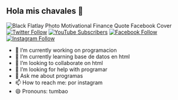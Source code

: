 ## Hola mis chavales 👋
![Black Flatlay Photo Motivational Finance Quote Facebook Cover](https://github.com/user-attachments/assets/d87cb041-de13-452c-9e14-fa3ebc953487) 
[![Twitter Follow](https://img.shields.io/twitter/follow/maldonado_amaury?style=social)](https://twitter.com/@maldondo_amaury)
[![YouTube Subscribers](https://img.shields.io/youtube/channel/subscribers/UCTYtyUOMN1PltK-oG8VT4Ug?style=social)](@maldonadoamaury)
[![Facebook Follow](https://img.shields.io/badge/Facebook-Follow-blue?style=social&logo=facebook)](https://www.facebook.com/amaury.martinez.50115161)
[![Instagram Follow](https://img.shields.io/badge/Instagram-Follow-purple?style=social&logo=instagram)](https://www.instagram.com/ah.mn._/)




- 🔭 I’m currently working on programacion
- 🌱 I’m currently learning base de datos en html
- 👯 I’m looking to collaborate on html
- 🤔 I’m looking for help with programar
- 💬 Ask me about programas
- 📫 How to reach me: por instagram
- 😄 Pronouns: tumbao
